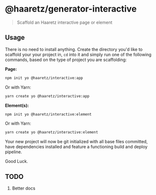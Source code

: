 # @haaretz/generator-interactive

> Scaffold an Haaretz interactive page or element

## Usage

There is no need to install anything. Create the directory you'd like to
scaffold your your project in, `cd` into it and simply run one of the following
commands, based on the type of project you are scaffolding:

**Page:**

```sh
npm init yo @haaretz/interactive:app
```
Or with Yarn:
```sh
yarn create yo @haaretz/interactive:app
```


**Element(s):**
```sh
npm init yo @haaretz/interactive:element
```
Or with Yarn:
```sh
yarn create yo @haaretz/interactive:element
```

Your new project will now be git initialized with all base files committed,
have dependencies installed and feature a functioning build and deploy pipeline.

Good Luck.


## TODO

  1. Better docs

